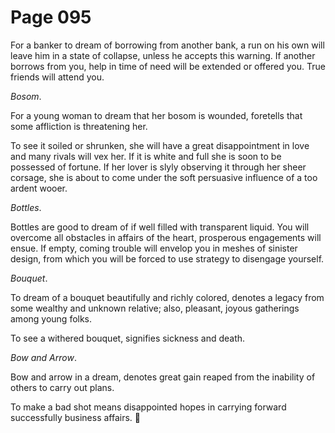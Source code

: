 # Page 095
For a banker to dream of borrowing from another bank,
a run on his own will leave him in a state of collapse,
unless he accepts this warning. If another borrows from you,
help in time of need will be extended or offered you.
True friends will attend you.


_Bosom_.


For a young woman to dream that her bosom is wounded, foretells that some
affliction is threatening her.


To see it soiled or shrunken, she will have a great
disappointment in love and many rivals will vex her.
If it is white and full she is soon to be possessed of fortune.
If her lover is slyly observing it through her sheer corsage,
she is about to come under the soft persuasive influence
of a too ardent wooer.


_Bottles_.


Bottles are good to dream of if well filled with transparent liquid.
You will overcome all obstacles in affairs of the heart,
prosperous engagements will ensue. If empty, coming trouble
will envelop you in meshes of sinister design, from which you
will be forced to use strategy to disengage yourself.


_Bouquet_.


To dream of a bouquet beautifully and richly colored, denotes a legacy
from some wealthy and unknown relative; also, pleasant, joyous gatherings
among young folks.


To see a withered bouquet, signifies sickness and death.


_Bow and Arrow_.


Bow and arrow in a dream, denotes great gain reaped from the inability
of others to carry out plans.


To make a bad shot means disappointed hopes in carrying forward
successfully business affairs.
